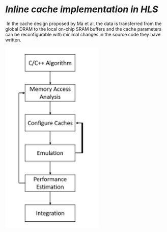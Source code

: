# **_Inline cache implementation in HLS_** #


 In the cache design proposed by Ma et al, the data is transferred from the global DRAM to the local on-chip SRAM buffers and the cache parameters can be reconfigurable with minimal changes in the source code they have written. 


![Flow Chart of Proposed System](/HLS/Images/flowchart_inline.png?raw=true "Flow Chart of Proposed System")
